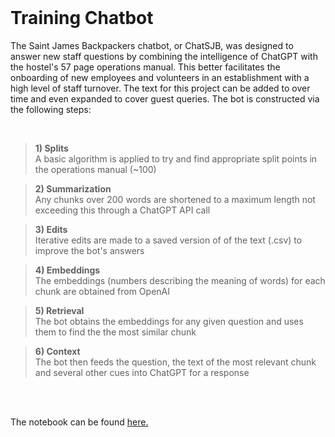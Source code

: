 </br>

# Training Chatbot

The Saint James Backpackers chatbot, or ChatSJB, was designed to answer new staff questions by combining the intelligence of ChatGPT with the hostel's 57 page operations manual. This better facilitates the onboarding of new employees and volunteers in an establishment with a high level of staff turnover. The text for this project can be added to over time and even expanded to cover guest queries. The bot is constructed via the following steps:  

</br>

> **1) Splits**  
> A basic algorithm is applied to try and find appropriate split points in the operations manual (~100)

> **2) Summarization**  
> Any chunks over 200 words are shortened to a maximum length not exceeding this through a ChatGPT API call

> **3) Edits**  
> Iterative edits are made to a saved version of of the text (.csv) to improve the bot's answers

> **4) Embeddings**  
> The embeddings (numbers describing the meaning of words) for each chunk are obtained from OpenAI

> **5) Retrieval**    
> The bot obtains the embeddings for any given question and uses them to find the the most similar chunk

> **6) Context**  
> The bot then feeds the question, the text of the most relevant chunk and several other cues into ChatGPT for a response  

</br>
</br>

The notebook can be found [here.](https://github.com/jcarterlab/SJ-Training-Chatbot/blob/main/Create-Chatbot.ipynb)

<br/>
